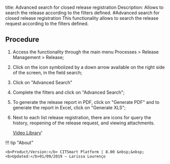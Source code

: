 title: Advanced search for closed release registration
Description: Allows to search the release according to the filters defined.
#Advanced search for closed release registration
This functionality allows to search the release request according to the filters defined.

Procedure
-------------

1.  Access the functionality through the main menu Processes \> Release
    Management \> Release;

2.  Click on the icon symbolized by a down arrow available on the right side of
    the screen, in the field search;

3.  Click on "Advanced Search"

4.  Complete the filters and click on "Advanced Search";

5.  To generate the release report in PDF, click on "Generate PDF" and to
    generate the report in Excel, click on "Generate XLS";

6.  Next to each list release registration, there are icons for query
    the history, reopening of the release request, and viewing attachments.
    
    <i class='fa fa-youtube-play  fa-2x' style='color:#97ce17;vertical-align: middle;'> </i> [Video Library](https://www.youtube.com/playlist?list=PLB5qK2uzf2RMA1W1Js4-lPEDUDUJJ_rUa)'

!!! tip "About"

    <b>Product/Version:</b> CITSmart Platform | 8.00 &nbsp;&nbsp;
    <b>Updated:</b>01/09/2019 – Larissa Lourenço

